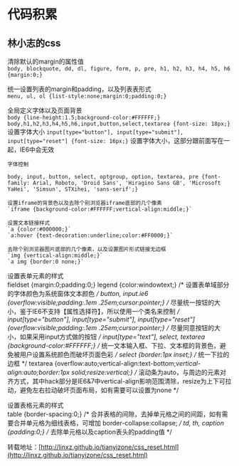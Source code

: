 # 代码积累
林小志的css
---
清除默认的margin的属性值</br>
`body,
blockquote,
dd,
dl,
figure,
form,
p,
pre,
h1,
h2,
h3,
h4,
h5,
h6 {margin:0;}`

统一设置列表的margin和padding，以及列表表形式</br>
`menu,
ul,
ol {list-style:none;margin:0;padding:0;}`

全局定义字体以及页面背景</br>
`body {line-height:1.5;background-color:#FFFFFF;}`</br>
`body,h1,h2,h3,h4,h5,h6,input,button,select,textarea {font-size: 18px;}`    设置字体大小
`input[type="button"],
input[type="submit"],
input[type="reset"] {font-size: 16px;}`     设置字体大小，这部分跟前面写在一起，IE6中会无效

    字体控制
`body,
input,
button,
select,
optgroup,
option,
textarea,
pre {font-family: Arial, Roboto, 'Droid Sans', 'Hiragino Sans GB', 'Microsoft YaHei', 'Simsun', STXihei, 'sans-serif';}`

    设置iframe的背景色以及去除个别浏览器iframe底部的几个像素
    `iframe {background-color:#FFFFFF;vertical-align:middle;}`

    设置文本链接样式
    `a {color:#000000;}`
    `a:hover {text-decoration:underline;color:#FF0000;}`

    去除个别浏览器图片底部的几个像素，以及设置图片形式链接无边框
    `img {vertical-align:middle;}`
    `a img {border:0 none;}`

设置表单元素的样式</br>
fieldset {margin:0;padding:0;}
legend {color:windowtext;} /* 设置表单域部分的字体颜色为系统窗体文本颜色 */
button,
input.ie6 {overflow:visible;padding:.1em .25em;cursor:pointer;} /* 尽量统一按钮的大小，鉴于IE6不支持【属性选择符】，所以使用一个类名来控制 */
input[type="button"],
input[type="submit"],
input[type="reset"] {overflow:visible;padding:.1em .25em;cursor:pointer;} /* 尽量同意按钮的大小，如果采用input方式做的按钮 */
input[type="text"],
select,
textarea {background-color:#FFFFFF;} /* 统一文本输入框、下拉、文本框的背景色，避免被用户设置系统颜色而破坏页面色彩 */
select {border:1px inset;} /* 统一下拉的边框 */
textarea {overflow:auto;vertical-align:text-bottom;*vertical-align:auto;border:1px solid;resize:vertical;} /* 滚动条为auto，与周边的元素对齐方式，其中hack部分是IE6&7中vertical-align影响范围清除，resize为上下可拉动，避免左右拉动破坏页面布局，如有需要可以设置为none */

设置表格元素的样式</br>
table {border-spacing:0;} /* 合并表格的间隙，去掉单元格之间的间距，如有需要合并单元格为细线表格，可增加 border-collapse:collapse; */
td, th, caption {padding:0;} /* 去除单元格以及caption表头的padding值 */

转载地址：[http://linxz.github.io/tianyizone/css_reset.html](http://linxz.github.io/tianyizone/css_reset.html)
